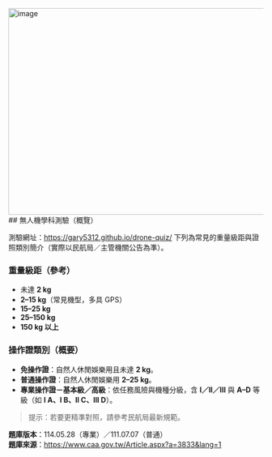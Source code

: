 <img width="883" height="408" alt="image" src="https://github.com/user-attachments/assets/e0371fe8-1f28-462f-9c0d-9a960d721ca4" />## 無人機學科測驗（概覽）

測驗網址：<https://gary5312.github.io/drone-quiz/>
下列為常見的重量級距與證照類別簡介（實際以民航局／主管機關公告為準）。

### 重量級距（參考）
- 未達 **2 kg**
- **2–15 kg**（常見機型，多具 GPS）
- **15–25 kg**
- **25–150 kg**
- **150 kg 以上**

### 操作證類別（概要）
- **免操作證**：自然人休閒娛樂用且未達 **2 kg**。
- **普通操作證**：自然人休閒娛樂用 **2–25 kg**。
- **專業操作證－基本級／高級**：依任務風險與機種分級，含 **I／II／III** 與 **A–D** 等級（如 **I A、I B、II C、III D**）。

> 提示：若要更精準對照，請參考民航局最新規範。

**題庫版本**：114.05.28（專業）／111.07.07（普通）  
**題庫來源**：<https://www.caa.gov.tw/Article.aspx?a=3833&lang=1>
